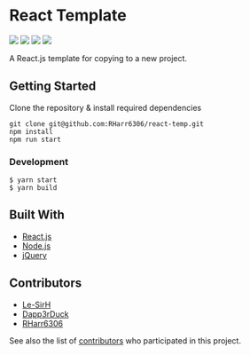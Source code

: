 # React Template
![](https://img.shields.io/badge/build-passing-green/?style=flat-square)
![](https://img.shields.io/github/repo-size/RHarr6306/react-temp?style=flat-square)
![](https://img.shields.io/github/issues/RHarr6306/react-temp?style=flat-square)
![](https://img.shields.io/github/v/release/RHarr6306/react-temp?include_prereleases&style=flat-square)

A React.js template for copying to a new project.

## Getting Started

Clone the repository & install required dependencies
```
git clone git@github.com:RHarr6306/react-temp.git
npm install
npm run start
```

### Development
```
$ yarn start
$ yarn build
```

## Built With

* [React.js](https://reactjs.org/)
* [Node.js](https://nodejs.org/en/)
* [jQuery](https://jquery.com/)

## Contributors
* [Le-SirH](https://github.com/Le-SirH)
* [Dapp3rDuck](https://github.com/Dapp3rDuck)
* [RHarr6306](https://github.com/RHarr6306)

See also the list of [contributors](https://github.com/RHarr6306/react-temp/contributors) who participated in this project.
